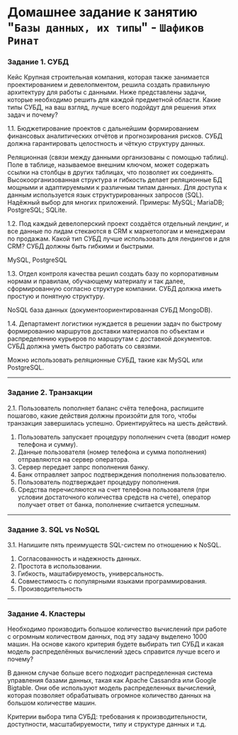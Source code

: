 # Домашнее задание к занятию "`Базы данных, их типы`" - `Шафиков Ринат`

### Задание 1. СУБД
Кейс
Крупная строительная компания, которая также занимается проектированием и девелопментом, решила создать правильную архитектуру для работы с данными. Ниже представлены задачи, которые необходимо решить для каждой предметной области.
Какие типы СУБД, на ваш взгляд, лучше всего подойдут для решения этих задач и почему?

1.1. Бюджетирование проектов с дальнейшим формированием финансовых аналитических отчётов и прогнозирования рисков. СУБД должна гарантировать целостность и чёткую структуру данных.

Реляционная (связи между данными организованы с помощью таблиц). Поле в таблице, называемое внешним ключом, может содержать ссылки на столбцы в других таблицах, что позволяет их соединять. Высокоорганизованная структура и гибкость делает реляционные БД мощными и адаптируемыми к различным типам данных.
Для доступа к данным используется язык структурированных запросов (SQL). Надёжный выбор для многих приложений.
Примеры: MySQL; MariaDB; PostgreSQL; SQLite.

1.2. Под каждый девелоперский проект создаётся отдельный лендинг, и все данные по лидам стекаются в CRM к маркетологам и менеджерам по продажам. Какой тип СУБД лучше использовать для лендингов и для CRM? СУБД должны быть гибкими и быстрыми.

MySQL, PostgreSQL

1.3. Отдел контроля качества решил создать базу по корпоративным нормам и правилам, обучающему материалу и так далее, сформированную согласно структуре компании. СУБД должна иметь простую и понятную структуру.

NoSQL база данных (документоориентированная СУБД MongoDB).

1.4. Департамент логистики нуждается в решении задач по быстрому формированию маршрутов доставки материалов по объектам и распределению курьеров по маршрутам с доставкой документов. СУБД должна уметь быстро работать со связями.

Можно использовать реляционные СУБД, такие как MySQL или PostgreSQL.

---

### Задание 2. Транзакции

2.1. Пользователь пополняет баланс счёта телефона, распишите пошагово, какие действия должны произойти для того, чтобы транзакция завершилась успешно. Ориентируйтесь на шесть действий.

1. Пользователь запускает процедуру пополненич счета (вводит номер телефона и сумму).
2. Данные пользователя (номер телефона и сумма пополнения) отправляются на сервер оператора.
3. Сервер передает запрс пополнения банку.
4. Банк отправляет запрос подтверждения пополнения пользователю.
5. Пользователь подтверждает процедуру пополнения.
6. Средства перечисляются на счет телефона пользователя (при условии достаточного количества средств на счете), оператор получает ответ от банка,  пополнение считается успешным.

---

### Задание 3. SQL vs NoSQL

3.1. Напишите пять преимуществ SQL-систем по отношению к NoSQL.

1. Согласованность и надежность данных.
2. Простота в использовании.
3. Гибкость, маштабируемость, универсальность.
4. Совместимость с популярными языками программирования.
5. Производительность

---

### Задание 4. Кластеры

Необходимо производить большое количество вычислений при работе с огромным количеством данных, под эту задачу выделено 1000 машин.
На основе какого критерия будете выбирать тип СУБД и какая модель распределённых вычислений здесь справится лучше всего и почему?


В данном случае больше всего подходит распределенная система управления базами данных, такая как Apache Cassandra или Google Bigtable. Они обе используют модель распределенных вычислений, которая позволяет обрабатывать огромное количество данных на большом количестве машин.

Критерии выбора типа СУБД: требования к производительности, доступности, масштабируемости, типу и структуре данных и т.д. 
